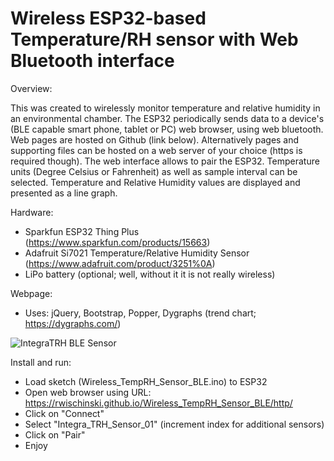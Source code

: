 # Wireless ESP32-based Temperature/RH sensor with Web Bluetooth interface

Overview:

This was created to wirelessly monitor temperature and relative humidity in an environmental chamber. The ESP32 periodically sends data to a device's (BLE capable smart phone, tablet or PC) web browser, using web bluetooth. Web pages are hosted on Github (link below).
Alternatively pages and supporting files can be hosted on a web server of your choice (https is required though).
The web interface allows to pair the ESP32. Temperature units (Degree Celsius or Fahrenheit) as well as sample interval can be selected. Temperature and Relative Humidity values are displayed and presented as a line graph.

Hardware:
* Sparkfun ESP32 Thing Plus (https://www.sparkfun.com/products/15663)
* Adafruit Si7021 Temperature/Relative Humidity Sensor (https://www.adafruit.com/product/3251%0A)
* LiPo battery (optional; well, without it it is not really wireless)

Webpage:
* Uses: jQuery, Bootstrap, Popper, Dygraphs (trend chart; https://dygraphs.com/)

![IntegraTRH BLE Sensor](https://user-images.githubusercontent.com/6797506/96926352-7750fe00-1483-11eb-8272-d3238da30e06.png)

Install and run:
* Load sketch (Wireless_TempRH_Sensor_BLE.ino) to ESP32
* Open web browser using URL: https://rwischinski.github.io/Wireless_TempRH_Sensor_BLE/http/
* Click on "Connect"
* Select "Integra_TRH_Sensor_01" (increment index for additional sensors)
* Click on "Pair"
* Enjoy

